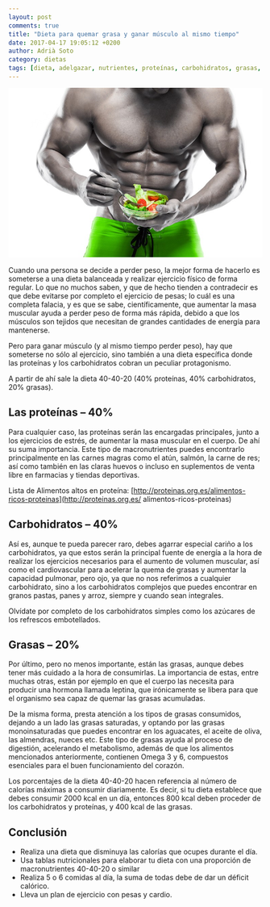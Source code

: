 ```yaml
---
layout: post
comments: true
title: "Dieta para quemar grasa y ganar músculo al mismo tiempo"
date: 2017-04-17 19:05:12 +0200
author: Adrià Soto
category: dietas	
tags: [dieta, adelgazar, nutrientes, proteínas, carbohidratos, grasas, consejo]
---
```

![Dieta para quemar grasa](/assets/dieta_quemar_grasa.jpeg)

Cuando una persona se decide a perder peso, la mejor forma de hacerlo es someterse a 
una dieta balanceada y realizar ejercicio físico de forma regular. Lo que no muchos 
saben, y que de hecho tienden a contradecir es que debe evitarse por completo el ejercicio 
de pesas; lo cuál es una completa falacia, y es que se sabe, científicamente, que aumentar 
la masa muscular ayuda a perder peso de forma más rápida, debido a que los músculos son 
tejidos que necesitan de grandes cantidades de energía para mantenerse.

Pero para ganar músculo (y al mismo tiempo perder peso), hay que someterse no sólo al 
ejercicio, sino también a una dieta específica donde las proteínas y los carbohidratos cobran 
un peculiar protagonismo. 

<!--excerpt-->

A partir de ahí sale la dieta 40-40-20 (40% proteínas, 40% carbohidratos, 20% grasas).

## Las proteínas – 40%	

Para cualquier caso, las proteínas serán las encargadas principales, junto a los ejercicios 
de estrés, de aumentar la masa muscular en el cuerpo. De ahí su suma importancia. Este tipo 
de macronutrientes puedes encontrarlo principalmente en las carnes magras como el atún, salmón, 
la carne de res; así como también en las claras huevos o incluso en suplementos de venta 
libre en farmacias y tiendas deportivas.

Lista de Alimentos altos en proteína: [http://proteinas.org.es/alimentos-ricos-proteinas](http://proteinas.org.es/
alimentos-ricos-proteinas)

## Carbohidratos – 40%

Así es, aunque te pueda parecer raro, debes agarrar especial cariño a los carbohidratos, ya 
que estos serán la principal fuente de energía a la hora de realizar los ejercicios necesarios 
para el aumento de volumen muscular, así como el cardiovascular para acelerar la quema de grasas y 
aumentar la capacidad pulmonar, pero ojo, ya que no nos referimos a cualquier carbohidrato, sino a los 
carbohidratos complejos que puedes encontrar en granos pastas, panes y arroz, siempre y cuando sean 
integrales.

Olvídate por completo de los carbohidratos simples como los azúcares de los refrescos embotellados.

## Grasas – 20%

Por último, pero no menos importante, están las grasas, aunque debes tener más cuidado a la hora 
de consumirlas. La importancia de estas, entre muchas otras, están por ejemplo en que el cuerpo las 
necesita para producir una hormona llamada leptina, que irónicamente se libera para que el organismo 
sea capaz de quemar las grasas acumuladas.

De la misma forma, presta atención a los tipos de grasas consumidos, dejando a un lado las grasas saturadas, 
y optando por las grasas monoinsaturadas que puedes encontrar en los aguacates, el aceite de oliva, las 
almendras, nueces etc. Este tipo de grasas ayuda al proceso de digestión, acelerando el metabolismo, además 
de que los alimentos mencionados anteriormente, contienen Omega 3 y 6, compuestos esenciales para el buen 
funcionamiento del corazón.

Los porcentajes de la dieta 40-40-20 hacen referencia al número de calorías máximas a consumir diariamente. 
Es decir, si tu dieta establece que debes consumir 2000 kcal en un día, entonces 800 kcal deben proceder de 
los carbohidratos y proteínas, y 400 kcal de las grasas.

## Conclusión

*  Realiza una dieta que disminuya las calorías que ocupes durante el día.
* Usa tablas nutricionales para elaborar tu dieta con una proporción de macronutrientes 40-40-20 o similar
* Realiza 5 o 6 comidas al día, la suma de todas debe de dar un déficit calórico.
* Lleva un plan de ejercicio con pesas y cardio.
